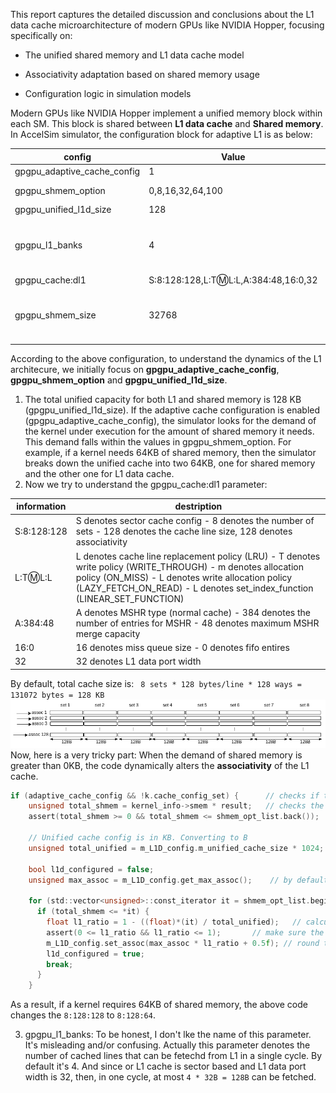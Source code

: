 This report captures the detailed discussion and conclusions about the L1 data cache microarchitecture of modern GPUs like NVIDIA Hopper, focusing specifically on:

- The unified shared memory and L1 data cache model

- Associativity adaptation based on shared memory usage

- Configuration logic in simulation models

Modern GPUs like NVIDIA Hopper implement a unified memory block within each SM. This block is shared between **L1 data cache** and **Shared memory**. In AccelSim simulator, the configuration block for adaptive L1 is as below:

| config | Value | Description |
| --- | --- | --- |
| gpgpu_adaptive_cache_config | 1 |  |
| gpgpu_shmem_option | 0,8,16,32,64,100 | units are in KB |
| gpgpu_unified_l1d_size | 128 | unit is in KB |
| gpgpu_l1_banks | 4 | handle at max l1_banks reqs per cycle |
| gpgpu_cache:dl1 | S:8:128:128,L:T:m:L:L,A:384:48,16:0,32 |  |
| gpgpu_shmem_size | 32768 | Size of shared memory per SIMT core |

According to the above configuration, to understand the dynamics of the L1 architecure, we initially focus on **gpgpu_adaptive_cache_config**, **gpgpu_shmem_option** and **gpgpu_unified_l1d_size**. 

1) The total unified capacity for both L1 and shared memory is 128 KB (gpgpu_unified_l1d_size). If the adaptive cache configuration is enabled (gpgpu_adaptive_cache_config), the simulator looks for the demand of the kernel under execution for the amount of shared memory it needs. This demand falls within
   the values in gpgpu_shmem_option. For example, if a kernel needs 64KB of shared memory, then the simulator breaks down the unified cache into two 64KB, one for shared memory and the other one for L1 data cache.
2) Now we try to understand the gpgpu_cache:dl1 parameter:

| information | destription |
| --- | --- |
| S:8:128:128 | S denotes sector cache config - 8 denotes the number of sets - 128 denotes the cache line size, 128 denotes associativity |
| L:T:m:L:L | L denotes cache line replacement policy (LRU) - T denotes write policy (WRITE_THROUGH) - m denotes allocation policy (ON_MISS) - L denotes write allocation policy (LAZY_FETCH_ON_READ) - L denotes set_index_function (LINEAR_SET_FUNCTION) |
| A:384:48 | A denotes MSHR type (normal cache) - 384 denotes the number of entries for MSHR - 48 denotes maximum MSHR merge capacity |
| 16:0 | 16 denotes miss queue size - 0 denotes fifo entires |
| 32 | 32 denotes L1 data port width |

By default, total cache size is: ``` 8 sets * 128 bytes/line * 128 ways = 131072 bytes = 128 KB```
![myimage](data/L1_cache.png)
Now, here is a very tricky part: When the demand of shared memory is greater than 0KB, the code dynamically alters the **associativity** of the L1 cache.
```C
if (adaptive_cache_config && !k.cache_config_set) {      // checks if the unified L1 is adaptive or not
    unsigned total_shmem = kernel_info->smem * result;   // checks the demand of the kernel for shared memory
    assert(total_shmem >= 0 && total_shmem <= shmem_opt_list.back());

    // Unified cache config is in KB. Converting to B
    unsigned total_unified = m_L1D_config.m_unified_cache_size * 1024;

    bool l1d_configured = false;
    unsigned max_assoc = m_L1D_config.get_max_assoc();    // by default, it's 128 according to config file

    for (std::vector<unsigned>::const_iterator it = shmem_opt_list.begin(); it < shmem_opt_list.end(); it++) {  // shmem_opt_list = [ 0,8,16,32,64,100]
      if (total_shmem <= *it) { 
        float l1_ratio = 1 - ((float)*(it) / total_unified);   // calculate the ratio of L1 and shared memory
        assert(0 <= l1_ratio && l1_ratio <= 1);       // make sure the ratio is between 0 and 1
        m_L1D_config.set_assoc(max_assoc * l1_ratio + 0.5f); // round to nearest instead of round down. Re-allocation of the associativity 
        l1d_configured = true;
        break;
      }
    }
```
As a result, if a kernel requires 64KB of shared memory, the above code changes the ```8:128:128``` to ```8:128:64```.

3) gpgpu_l1_banks: To be honest, I don't lke the name of this parameter. It's misleading and/or confusing. Actually this parameter denotes the number of cached lines that can be fetechd from L1 in a single cycle. By default it's 4. And since or L1 cache is sector based and L1 data port width is 32,
   then, in one cycle, at most ```4 * 32B = 128B``` can be fetched.
